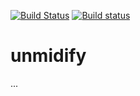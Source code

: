 [![Build Status](https://travis-ci.org/shaduzlabs/unmidify.svg?branch=master)](https://travis-ci.org/shaduzlabs/unmidify)
[![Build status](https://ci.appveyor.com/api/projects/status/6b8vwbwlwj67li74?svg=true)](https://ci.appveyor.com/project/shaduzlabs/unmidify)

# unmidify

...
